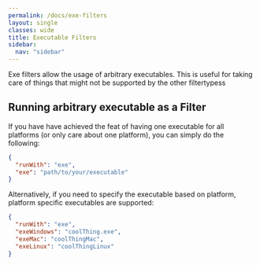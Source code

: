 ```yaml
---
permalink: /docs/exe-filters
layout: single
classes: wide
title: Executable Filters
sidebar:
  nav: "sidebar"
---
```


Exe filters allow the usage of arbitrary executables. This is useful for taking care of things that might not be supported by the other filtertypess

## Running arbitrary executable as a Filter

If you have have achieved the feat of having one executable for all platforms (or only care about one platform), you can simply do the following:

```json
{
  "runWith": "exe",
  "exe": "path/to/your/executable"
}
```

Alternatively, if you need to specify the executable based on platform, platform specific executables are supported:

```json
{
  "runWith": "exe",
  "exeWindows": "coolThing.exe",
  "exeMac": "coolThingMac",
  "exeLinux": "coolThingLinux"
}
```
